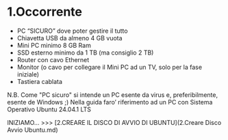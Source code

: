 # **1.Occorrente**

- PC “SICURO” dove poter gestire il tutto
- Chiavetta USB da almeno 4 GB vuota
- Mini PC  minimo 8 GB Ram   
- SSD esterno minimo da 1 TB (ma consiglio 2 TB) 
- Router con cavo Ethernet 
- Monitor (o cavo per collegare il Mini PC ad un TV, solo per la fase iniziale)
- Tastiera cablata

N.B. Come "PC sicuro" si intende un PC esente da virus e, preferibilmente, esente de Windows  ;)
Nella guida faro’ riferimento ad un PC con Sistema Operativo Ubuntu 24.04.1 LTS

INIZIAMO... >>> [2.CREARE IL DISCO DI AVVIO DI UBUNTU](2.Creare Disco Avvio Ubuntu.md)

